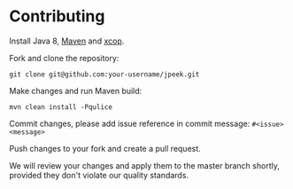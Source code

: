# Contributing

Install Java 8,
[Maven](https://maven.apache.org/) and
[xcop](http://www.yegor256.com/2017/08/29/xcop.html).

Fork and clone the repository:

```
git clone git@github.com:your-username/jpeek.git
```

Make changes and run Maven build:

```
mvn clean install -Pqulice
```

Commit changes, please add issue reference in commit message:
`#<issue> <message>`

Push changes to your fork and create a pull request.

We will review your changes and apply them to the master branch shortly,
provided they don't violate our quality standards.
